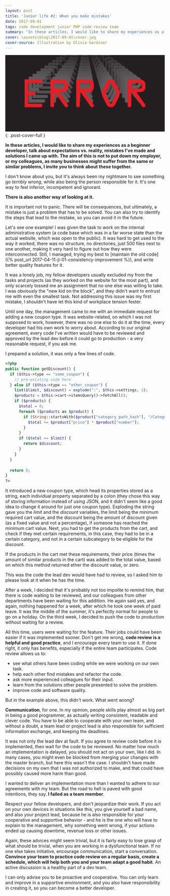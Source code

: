```yaml
---
layout: post
title: 'Junior life #2: When you make mistakes'
date: 2017-09-01
tags: code development junior PHP code-review team
summary: "In these articles, I would like to share my experiences as a beginner web developer, talk about expectations vs. reality, mistakes I've made and solutions I came up with."
cover: \assets\blog\2017-09-01\cover.jpg
cover-source: Illustration by Olivia Gardiner
---
```


![junior life cover](\assets\blog\2017-09-01\cover.jpg){: .post-cover-full }

**In these articles, I would like to share my experiences as a beginner developer, talk about expectations vs. reality, mistakes I've made and solutions I came up with. The aim of this is not to put down my employer, or my colleagues, as many businesses might suffer from the same or similar problems, I invite you to think about these together.**

I don't know about you, but it's always been my nightmare to see something go *terribly wrong*, while also being the person responsible for it. It's one way to feel inferior, incompetent and ignorant.

**There is also another way of looking at it.**

It is important not to panic. There will be consequences, but ultimately, a mistake is just a problem that has to be solved. You can also try to identify the steps that lead to the mistake, so you can avoid it in the future.

Let's see one example! I was given the task to work on the internal administrative system (a code base which was in a far worse state than the actual website, which was open to the public). It was hard to get used to the way it worked, there was no structure, no directories, just 500 files next to one another, making it very hard to figure out how they were interconnected. Still, I managed, trying my best to [maintain the old code]({% post_url 2017-04-11-jl-01-consistency-improvement %}), and write better quality features for it.

It was a lonely job, my fellow developers usually excluded my from the tasks and projects (as they worked on the website for the most part), and only scarcely tossed me an assignment that no one else was willing to take. I was obviously the "new kid on the block", and they didn't want to entrust me with even the smallest task. Not addressing this issue was my first mistake, I shouldn't have let this kind of workplace tension fester.

Until one day, the management came to me with an immediate request for adding a new coupon type. It was website-related, on which I was not supposed to work, however, there was no one else to do it at the time, every developer had his own work to worry about. According to our original agreement, every code I've written would have to be reviewed and approved by the lead dev before it could go to production - a very reasonable request, if you ask me.

I prepared a solution, it was only a few lines of code.

``` php
<?php
public function getDiscount() {
  if ($this->type == "some_coupon") {
    // pre-existing code here
  } else if ($this->type == "other_coupon") {
    list($limit, $discount) = explode(":", $this->settings, 2);
    $products = $this->cart->itemsQuery()->fetchAll();
    if ($products) {
      $total = 0;
      foreach ($products as $product) {
        if (String::startsWith($product["category_path_hash"], "/Category1") and !String::startsWith($product["category_path_hash"], "/Category1/Category2")) {
          $total += $product["price"] * $product["number"];
        }
      }
      if ($total >= $limit) {
        return $discount;
      }
    }
  }

  return 0;
}
?>
```

It introduced a new coupon type, which head its properties stored as a string, each individual property separated by a colon (they chose this way of storing information instead of using JSON, and it didn't seem like a good idea to change it around for just one coupon type). Exploding the string gave you the *limit* and the *discount* variables, the limit being the minimum required cart value, and the discount being the amount of discount given (as a fixed value and not a percentage), if someone has reached the minimum cart value. Next, you had to get the products from the cart, and check if they met certain requirements, in this case, they had to be in a certain category, and not in a certain subcategory to be eligible for the discount.

If the products in the cart met these requirements, their price (times the amount of similar products in the cart) was added to the total value, based on which this method returned ether the discount value, or zero.

This was the code the lead dev would have had to review, so I asked him to please look at it when he has the time.

After a week, I decided that it's probably not too impolite to remind him, that there is code waiting to be reviewed, and our colleagues from other departments have been waiting for this addition. He again said yes, and again, nothing happened for a week, after which he took one week of paid leave. It was the middle of the summer, it's perfectly normal for people to go on a holiday. On the third week, I decided to push the code to production without waiting for a review.

All this time, users were waiting for the feature. Their jobs could have been easier if it was implemented sooner. Don't get me wrong, **code review is a helpful and good practice**, and I encourage every team to use it. If done right, it only has benefits, especially if the entire team participates. Code review allows us to:

* see what others have been coding while we were working on our own task.
* help each other find mistakes and refactor the code.
* ask more experienced colleagues for their input.
* learn from the solutions other people presented to solve the problem.
* improve code and software quality.

But in the example above, this didn't work. What went wrong?

**Communication**, for one. In my opinion, people skills play almost as big part in being a good programmer, as actually writing consistent, readable and clever code. You have to be able to cooperate with your own team, and without a doubt, a team lead or project lead is also responsible for sufficient information exchange, and keeping the deadlines.

It was not only the lead dev at fault. If you agree to review code before it is implemented, then wait for the code to be reviewed. No matter how much an implementation is delayed, you should not act on your own, like I did. In many cases, you might even be blocked from merging your changes with the master branch, but here this wasn't the case. I shouldn't have made decisions on my own that I was not authorized to make, and that could have possibly caused more harm than good.

I wanted to deliver an implementation more than I wanted to adhere to our agreements with my team. But the road to hell is paved with good intentions, they say. **I failed as a team member**.

Respect your fellow developers, and don't jeopardize their work. If you act on your own devices in situations like this, you give yourself a bad name, and also your project lead, because he is also responsible for your cooperative and supportive behavior - and he is the one who will have to explain to the management, why something went wrong, if your actions ended up causing downtime, revenue loss or other issues.

Again, these advices might seem trivial, but it is fairly easy to lose grasp of what should be trivial, when you are working in a dysfunctional team. If no one else takes initiative, encourage communication, start a conversation. **Convince your team to practice code review on a regular basis, create a schedule, which will help both you and your team adapt a good habit**. An active discussion is a healthy part of a dev team.

I can only advise you to be proactive and cooperative. You can only learn and improve in a supportive environment, and you also have responsibility in creating it, so you can become a better developer.
